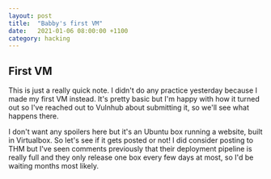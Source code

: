 ```yaml
---
layout: post
title:  "Babby's first VM"
date:   2021-01-06 08:00:00 +1100
category: hacking
---
```


## First VM
This is just a really quick note. I didn't do any practice yesterday because I made my first VM instead. It's pretty basic but I'm happy with how it turned out so I've reached out to Vulnhub about submitting it, so we'll see what happens there.

I don't want any spoilers here but it's an Ubuntu box running a website, built in Virtualbox. So let's see if it gets posted or not! I did consider posting to THM but I've seen comments previously that their deployment pipeline is really full and they only release one box every few days at most, so I'd be waiting months most likely.
